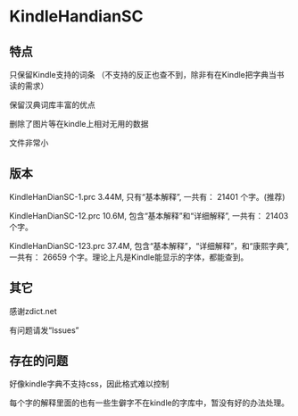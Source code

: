 # KindleHandianSC

## 特点
只保留Kindle支持的词条
（不支持的反正也查不到，除非有在Kindle把字典当书读的需求）

保留汉典词库丰富的优点

删除了图片等在kindle上相对无用的数据

文件非常小

## 版本

KindleHanDianSC-1.prc 3.44M, 只有“基本解释”, 一共有： 21401 个字。(推荐)

KindleHanDianSC-12.prc 10.6M, 包含“基本解释”和“详细解释”, 一共有： 21403 个字。

KindleHanDianSC-123.prc 37.4M, 包含“基本解释”，“详细解释”，和“康熙字典”,一共有： 26659 个字。理论上凡是Kindle能显示的字体，都能查到。


## 其它
感谢zdict.net

有问题请发“Issues”

## 存在的问题
好像kindle字典不支持css，因此格式难以控制

每个字的解释里面的也有一些生僻字不在kindle的字库中，暂没有好的办法处理。